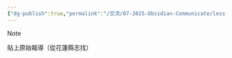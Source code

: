 ```yaml
---
{"dg-publish":true,"permalink":"/交流/07-2025-Obsidian-Communicate/lesson-02-材料/hw-obsidian-lesson-2-01/","title":"第二堂課作業-02","tags":["🪨自籌Obsidian工作坊","🎯學習歷程檔案"],"noteIcon":"3","created":"2025-06-17T23:03:05.118+08:00","updated":"2025-06-18T14:32:29.232+08:00"}
---
```



> [!NOTE]
> 貼上原始報導（從花蓮縣志找）


